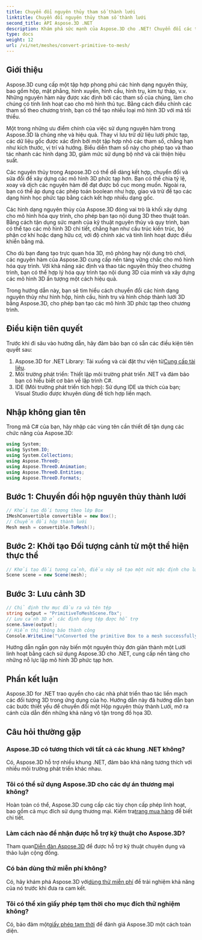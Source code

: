 ```yaml
---
title: Chuyển đổi nguyên thủy tham số thành lưới
linktitle: Chuyển đổi nguyên thủy tham số thành lưới
second_title: API Aspose.3D .NET
description: Khám phá sức mạnh của Aspose.3D cho .NET! Chuyển đổi các tham số nguyên thủy thành Lưới linh hoạt một cách dễ dàng. Hãy nâng tầm trò chơi đồ họa 3D của bạn ngay hôm nay.
type: docs
weight: 12
url: /vi/net/meshes/convert-primitive-to-mesh/
---
```

## Giới thiệu

Aspose.3D cung cấp một tập hợp phong phú các hình dạng nguyên thủy, bao gồm hộp, mặt phẳng, hình xuyến, hình cầu, hình trụ, kim tự tháp, v.v. Những nguyên hàm này được xác định bởi các tham số của chúng, làm cho chúng có tính linh hoạt cao cho mô hình thủ tục. Bằng cách điều chỉnh các tham số theo chương trình, bạn có thể tạo nhiều loại mô hình 3D với mã tối thiểu.

Một trong những ưu điểm chính của việc sử dụng nguyên hàm trong Aspose.3D là chúng nhẹ và hiệu quả. Thay vì lưu trữ dữ liệu lưới phức tạp, các dữ liệu gốc được xác định bởi một tập hợp nhỏ các tham số, chẳng hạn như kích thước, vị trí và hướng. Biểu diễn tham số này cho phép tạo và thao tác nhanh các hình dạng 3D, giảm mức sử dụng bộ nhớ và cải thiện hiệu suất.

Các nguyên thủy trong Aspose.3D có thể dễ dàng kết hợp, chuyển đổi và sửa đổi để xây dựng các mô hình 3D phức tạp hơn. Bạn có thể chia tỷ lệ, xoay và dịch các nguyên hàm để đạt được bố cục mong muốn. Ngoài ra, bạn có thể áp dụng các phép toán boolean như hợp, giao và trừ để tạo các dạng hình học phức tạp bằng cách kết hợp nhiều dạng gốc.

Các hình dạng nguyên thủy của Aspose.3D đóng vai trò là khối xây dựng cho mô hình hóa quy trình, cho phép bạn tạo nội dung 3D theo thuật toán. Bằng cách tận dụng sức mạnh của kỹ thuật nguyên thủy và quy trình, bạn có thể tạo các mô hình 3D chi tiết, chẳng hạn như cấu trúc kiến trúc, bộ phận cơ khí hoặc dạng hữu cơ, với độ chính xác và tính linh hoạt được điều khiển bằng mã.

Cho dù bạn đang tạo trực quan hóa 3D, mô phỏng hay nội dung trò chơi, các nguyên hàm của Aspose.3D cung cấp nền tảng vững chắc cho mô hình hóa quy trình. Với khả năng xác định và thao tác nguyên thủy theo chương trình, bạn có thể hợp lý hóa quy trình tạo nội dung 3D của mình và xây dựng các mô hình 3D ấn tượng một cách hiệu quả.

Trong hướng dẫn này, bạn sẽ tìm hiểu cách chuyển đổi các hình dạng nguyên thủy như hình hộp, hình cầu, hình trụ và hình chóp thành lưới 3D bằng Aspose.3D, cho phép bạn tạo các mô hình 3D phức tạp theo chương trình.


## Điều kiện tiên quyết
Trước khi đi sâu vào hướng dẫn, hãy đảm bảo bạn có sẵn các điều kiện tiên quyết sau:
1.  Aspose.3D for .NET Library: Tải xuống và cài đặt thư viện từ[Cung cấp tài liệu](https://reference.aspose.com/3d/net/).
2. Môi trường phát triển: Thiết lập môi trường phát triển .NET và đảm bảo bạn có hiểu biết cơ bản về lập trình C#.
3. IDE (Môi trường phát triển tích hợp): Sử dụng IDE ưa thích của bạn; Visual Studio được khuyên dùng để tích hợp liền mạch.
## Nhập không gian tên
Trong mã C# của bạn, hãy nhập các vùng tên cần thiết để tận dụng các chức năng của Aspose.3D:
```csharp
using System;
using System.IO;
using System.Collections;
using Aspose.ThreeD;
using Aspose.ThreeD.Animation;
using Aspose.ThreeD.Entities;
using Aspose.ThreeD.Formats;
```
## Bước 1: Chuyển đổi hộp nguyên thủy thành lưới
```csharp
// Khởi tạo đối tượng theo lớp Box
IMeshConvertible convertible = new Box();
// Chuyển đổi hộp thành lưới
Mesh mesh = convertible.ToMesh();
```
## Bước 2: Khởi tạo Đối tượng cảnh từ một thể hiện thực thể
```csharp
// Khởi tạo đối tượng cảnh, điều này sẽ tạo một nút mặc định cho lưới
Scene scene = new Scene(mesh);
```
## Bước 3: Lưu cảnh 3D
```csharp
// Chỉ định thư mục đầu ra và tên tệp
string output = "PrimitiveToMeshScene.fbx";
// Lưu cảnh 3D ở các định dạng tệp được hỗ trợ
scene.Save(output);
// Hiển thị thông báo thành công
Console.WriteLine("\nConverted the primitive Box to a mesh successfully.\nFile saved at " + output);
```
Hướng dẫn ngắn gọn này biến một nguyên thủy đơn giản thành một Lưới linh hoạt bằng cách sử dụng Aspose.3D cho .NET, cung cấp nền tảng cho những nỗ lực lập mô hình 3D phức tạp hơn.
## Phần kết luận
Aspose.3D for .NET trao quyền cho các nhà phát triển thao tác liền mạch các đối tượng 3D trong ứng dụng của họ. Hướng dẫn này đã hướng dẫn bạn các bước thiết yếu để chuyển đổi một Hộp nguyên thủy thành Lưới, mở ra cánh cửa dẫn đến những khả năng vô tận trong đồ họa 3D.
## Câu hỏi thường gặp
### Aspose.3D có tương thích với tất cả các khung .NET không?
Có, Aspose.3D hỗ trợ nhiều khung .NET, đảm bảo khả năng tương thích với nhiều môi trường phát triển khác nhau.
### Tôi có thể sử dụng Aspose.3D cho các dự án thương mại không?
 Hoàn toàn có thể, Aspose.3D cung cấp các tùy chọn cấp phép linh hoạt, bao gồm cả mục đích sử dụng thương mại. Kiểm tra[trang mua hàng](https://purchase.aspose.com/buy) để biết chi tiết.
### Làm cách nào để nhận được hỗ trợ kỹ thuật cho Aspose.3D?
 Tham quan[Diễn đàn Aspose.3D](https://forum.aspose.com/c/3d/18) để được hỗ trợ kỹ thuật chuyên dụng và thảo luận cộng đồng.
### Có bản dùng thử miễn phí không?
 Có, hãy khám phá Aspose.3D với[dùng thử miễn phí](https://releases.aspose.com/) để trải nghiệm khả năng của nó trước khi đưa ra cam kết.
### Tôi có thể xin giấy phép tạm thời cho mục đích thử nghiệm không?
 Có, bảo đảm một[giấy phép tạm thời](https://purchase.aspose.com/temporary-license/) để đánh giá Aspose.3D một cách toàn diện.